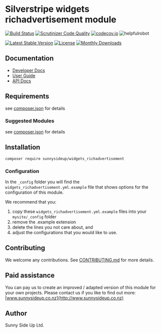 # Silverstripe widgets richadvertisement module
[![Build Status](https://travis-ci.org/sunnysideup/silverstripe-widgets_richadvertisement.svg?branch=master)](https://travis-ci.org/sunnysideup/silverstripe-widgets_richadvertisement)
[![Scrutinizer Code Quality](https://scrutinizer-ci.com/g/sunnysideup/silverstripe-widgets_richadvertisement/badges/quality-score.png?b=master)](https://scrutinizer-ci.com/g/sunnysideup/silverstripe-widgets_richadvertisement/?branch=master)
[![codecov.io](https://codecov.io/github/sunnysideup/silverstripe-widgets_richadvertisement/coverage.svg?branch=master)](https://codecov.io/github/sunnysideup/silverstripe-widgets_richadvertisement?branch=master)
![helpfulrobot](https://helpfulrobot.io/sunnysideup/widgets_richadvertisement/badge)

[![Latest Stable Version](https://poser.pugx.org/sunnysideup/widgets_richadvertisement/version)](https://packagist.org/packages/sunnysideup/widgets_richadvertisement)
[![License](https://poser.pugx.org/sunnysideup/widgets_richadvertisement/license)](https://packagist.org/packages/sunnysideup/widgets_richadvertisement)
[![Monthly Downloads](https://poser.pugx.org/sunnysideup/widgets_richadvertisement/d/monthly)](https://packagist.org/packages/sunnysideup/widgets_richadvertisement)


## Documentation



 * [Developer Docs](docs/en/INDEX.md)
 * [User Guide](docs/en/userguide.md)
 * [API Docs](http://docs.ssmods.com/sunnysideup/widgets_richadvertisement/classes.xhtml)

## Requirements



see [composer.json](composer.json) for details

### Suggested Modules



see [composer.json](composer.json) for details


## Installation


```
composer require sunnysideup/widgets_richadvertisement
```

### Configuration



In the `_config` folder you will find the `widgets_richadvertisement.yml.example`
file that shows options for the configuration of this module.

We recommend that you:

  1. copy these `widgets_richadvertisement.yml.example` files into your
`mysite/_config` folder
  2. remove the .example extension
  3. delete the lines you not care about, and
  4. adjust the configurations that you would like to use.


## Contributing



We welcome any contributions. See [CONTRIBUTING.md](CONTRIBUTING.md) for more details.

## Paid assistance



You can pay us to create an improved / adapted version of this module for your own projects.  Please contact us if you like to find out more: [www.sunnysideup.co.nz](http://www.sunnysideup.co.nz)

## Author



Sunny Side Up Ltd.
